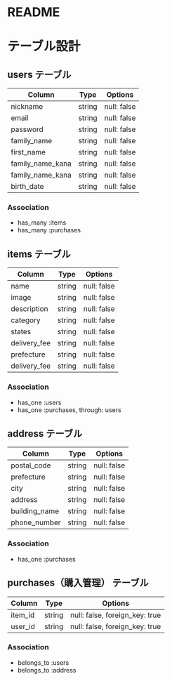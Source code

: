 # README
# テーブル設計

## users テーブル

| Column            | Type   | Options     |
| --------          | ------ | ----------- |
| nickname          | string | null: false |
| email             | string | null: false |
| password          | string | null: false |
| family_name       | string | null: false |
| first_name        | string | null: false |
| family_name_kana  | string | null: false |
| family_name_kana  | string | null: false |
| birth_date        | string | null: false |

### Association

- has_many :items
- has_many :purchases

## items テーブル

| Column            | Type   | Options     |
| ------            | ------ | ----------- |
| name              | string | null: false |
| image             | string | null: false | 
| description       | string | null: false | 
| category          | string | null: false | 
| states            | string | null: false | 
| delivery_fee      | string | null: false |
| prefecture        | string | null: false |
| delivery_fee      | string | null: false |

### Association

- has_one  :users
- has_one :purchases, through: users

## address テーブル

| Column              | Type         | Options     |
| ------              | ----------   | ----------  |
| postal_code         | string       | null: false |
| prefecture          | string       | null: false |
| city                | string       | null: false |
| address             | string       | null: false |
| building_name       | string       | null: false |
| phone_number        | string       | null: false |

### Association

- has_one :purchases

## purchases（購入管理） テーブル

| Column  | Type       | Options                        |
| ------- | ---------- | ------------------------------ |
| item_id | string     | null: false, foreign_key: true |
| user_id | string     | null: false, foreign_key: true |

### Association

- belongs_to :users
- belongs_to :address